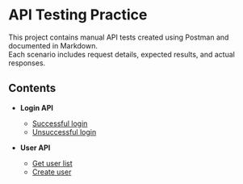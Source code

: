 # API Testing Practice

This project contains manual API tests created using Postman and documented in Markdown.  
Each scenario includes request details, expected results, and actual responses.

## Contents

- **Login API**
  - [Successful login](login/login_success_test.md)
  - [Unsuccessful login](login/login_unsuccessful_test.md)

- **User API**
  - [Get user list](users/get_users_test.md)
  - [Create user](users/create_user_test.md)

